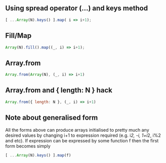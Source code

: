 ## Using spread operator (...) and keys method
```js
[ ...Array(N).keys() ].map( i => i+1);
```

## Fill/Map
```js
Array(N).fill().map((_, i) => i+1);
```

## Array.from
```js
Array.from(Array(N), (_, i) => i+1)
```

## Array.from and { length: N } hack
```js
Array.from({ length: N }, (_, i) => i+1)
```

## Note about generalised form
All the forms above can produce arrays initialised to pretty much any desired values by changing i+1 to expression required (e.g. i*2, -i, 1+i*2, i%2 and etc). If expression can be expressed by some function f then the first form becomes simply
```js
[ ...Array(N).keys() ].map(f)
```
